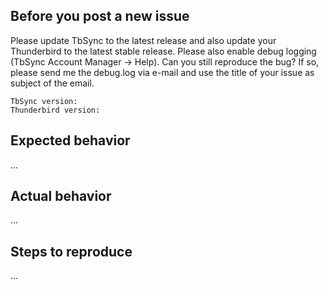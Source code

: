 ## Before you post a new issue

Please update TbSync to the latest release and also update your Thunderbird to the latest stable release. Please also enable debug logging (TbSync Account Manager -> Help). Can you still reproduce the bug? If so, please send me the debug.log via e-mail and use the title of your issue as subject of the email.

```
TbSync version:
Thunderbird version:
```

## Expected behavior
...

## Actual behavior
...

## Steps to reproduce
...
